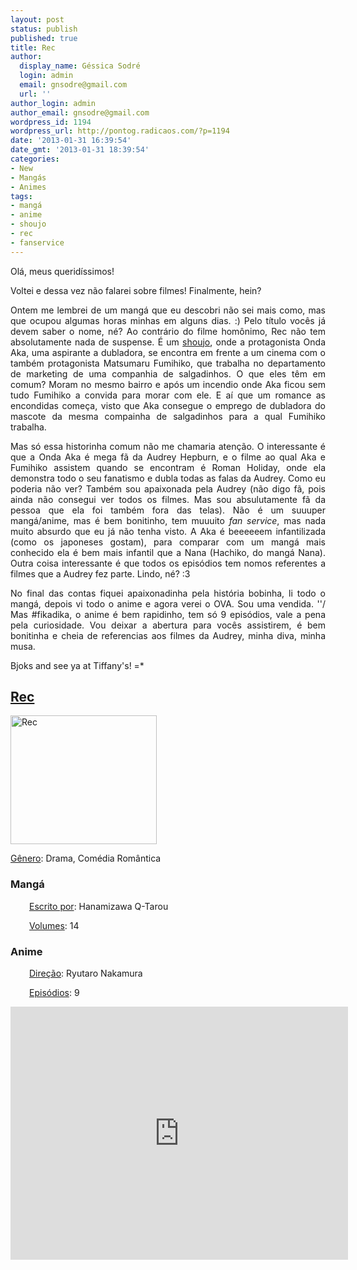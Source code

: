```yaml
---
layout: post
status: publish
published: true
title: Rec
author:
  display_name: Géssica Sodré
  login: admin
  email: gnsodre@gmail.com
  url: ''
author_login: admin
author_email: gnsodre@gmail.com
wordpress_id: 1194
wordpress_url: http://pontog.radicaos.com/?p=1194
date: '2013-01-31 16:39:54'
date_gmt: '2013-01-31 18:39:54'
categories:
- New
- Mangás
- Animes
tags:
- mangá
- anime
- shoujo
- rec
- fanservice
---
```

<p style="text-align: justify;">Olá, meus queridíssimos!</p>
<p style="text-align: justify;">Voltei e dessa vez não falarei sobre filmes! Finalmente, hein?</p>
<p style="text-align: justify;">Ontem me lembrei de um mangá que eu descobri não sei mais como, mas que ocupou algumas horas minhas em alguns dias. :) Pelo título vocês já devem saber o nome, né? Ao contrário do filme homônimo, Rec não tem absolutamente nada de suspense. É um <a title="Shoujo" href="http://pt.wikipedia.org/wiki/Sh%C5%8Djo" target="_blank">shoujo</a>, onde a protagonista Onda Aka, uma aspirante a dubladora, se encontra em frente a um cinema com o também protagonista Matsumaru Fumihiko, que trabalha no departamento de marketing de uma companhia de salgadinhos. O que eles têm em comum? Moram no mesmo bairro e após um incendio onde Aka ficou sem tudo Fumihiko a convida para morar com ele. E aí que um romance as encondidas começa, visto que Aka consegue o emprego de dubladora do mascote da mesma compainha de salgadinhos para a qual Fumihiko trabalha.</p>
<p style="text-align: justify;">Mas só essa historinha comum não me chamaria atenção. O interessante é que a Onda Aka é mega fã da Audrey Hepburn, e o filme ao qual Aka e Fumihiko assistem quando se encontram é Roman Holiday, onde ela demonstra todo o seu fanatismo e dubla todas as falas da Audrey. Como eu poderia não ver? Também sou apaixonada pela Audrey (não digo fã, pois ainda não consegui ver todos os filmes. Mas sou absulutamente fã da pessoa que ela foi também fora das telas). Não é um suuuper mangá/anime, mas é bem bonitinho, tem muuuito <em>fan service</em>, mas nada muito absurdo que eu já não tenha visto. A Aka é beeeeeem infantilizada (como os japoneses gostam), para comparar com um mangá mais conhecido ela é bem mais infantil que a Nana (Hachiko, do mangá Nana). Outra coisa interessante é que todos os episódios tem nomos referentes a filmes que a Audrey fez parte. Lindo, né? :3</p>
<p style="text-align: justify;">No final das contas fiquei apaixonadinha pela história bobinha, li todo o mangá, depois vi todo o anime e agora verei o OVA. Sou uma vendida. ''/ Mas #fikadika, o anime é bem rapidinho, tem só 9 episódios, vale a pena pela curiosidade. Vou deixar a abertura para vocês assistirem, é bem bonitinha e cheia de referencias aos filmes da Audrey, minha diva, minha musa.</p>
<p style="text-align: justify;">Bjoks and see ya at Tiffany's! =*</p>
<h2><span style="text-decoration: underline;">Rec</span></h2>
<p><a href="http://anime.3yen.com/wp-content/images/rec01.jpg"><img class="alignnone size-full wp-image-1197" alt="Rec" src="http://pontog.radicaos.com/wp-content/uploads/2013/01/rec01.jpg" width="234" height="206" /></a></p>
<p><span style="text-decoration: underline;">Gênero</span>: Drama, Comédia Romântica</p>
<h3>Mangá</h3>
<p style="padding-left: 30px;"><span style="text-decoration: underline;">Escrito por</span>: Hanamizawa Q-Tarou</p>
<p style="padding-left: 30px;"><span style="text-decoration: underline;">Volumes</span>: 14</p>
<h3>Anime</h3>
<p style="padding-left: 30px;"><span style="text-decoration: underline;">Direção</span>: Ryutaro Nakamura</p>
<p style="padding-left: 30px;"><span style="text-decoration: underline;">Episódios</span>: 9</p>
<p><iframe src="http://www.youtube.com/embed/EVvBa5ltLbo" height="405" width="540" allowfullscreen="" frameborder="0"></iframe></p>
